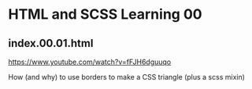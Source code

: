 # HTML and SCSS Learning 00

## index.00.01.html

https://www.youtube.com/watch?v=fFJH6dguuqo

How (and why) to use borders to make a CSS triangle (plus a scss mixin)
